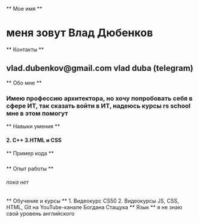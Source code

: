 ** Мое имя **
<h1> меня зовут Влад Дюбенков </h1>
** Контакты **
<h2>vlad.dubenkov@gmail.com
    vlad duba (telegram)
    </h2>
** Обо мне **
<h3> Имею профессию архитектора, но хочу попробовать себя в сфере ИТ, так сказать войти в ИТ, надеюсь курсы rs school мне в этом помогут </h3>
** Навыки умения **
<h4>  2. С++
      3.HTML и CSS </h4>
** Пример кода **
<h5><html lang="en">
  <head>
    <meta charset="UTF-8" />
    <meta name="viewport" content="width=device-width, initial-scale=1.0" />
    <title>Aplica Print</title>
    <link/>
</h5>
** Опыт рабoты **
<h6> пока нет </h6>
** Обучение и курсы **
<h7>1. Видеокурс CS50
2. Видеокурсы JS, CSS, HTML, Git на YouTube-канале Богдана Стащука
</h7>
** Язык **
<h8> я не знаю свой уровень английского </h8>

